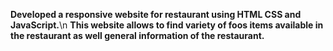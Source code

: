 **Developed a responsive website for restaurant using HTML CSS and JavaScript.**\n
**This website allows to find variety of foos items available in the restaurant as well general information of the restaurant.**
